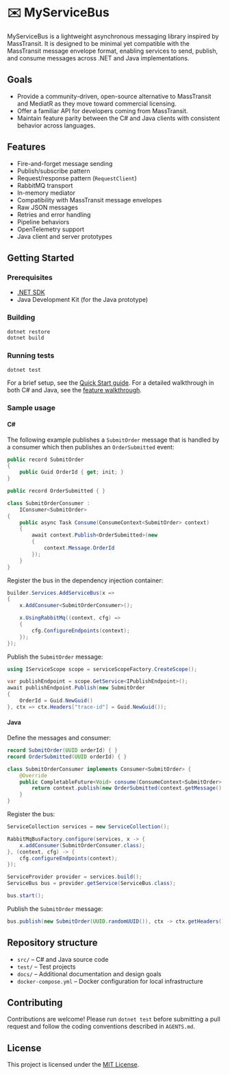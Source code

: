 # ✉️ MyServiceBus

MyServiceBus is a lightweight asynchronous messaging library inspired by MassTransit. It is designed to be minimal yet compatible with the MassTransit message envelope format, enabling services to send, publish, and consume messages across .NET and Java implementations.

## Goals
- Provide a community-driven, open-source alternative to MassTransit and MediatR as they move toward commercial licensing.
- Offer a familiar API for developers coming from MassTransit.
- Maintain feature parity between the C# and Java clients with consistent behavior across languages.

## Features
- Fire-and-forget message sending
- Publish/subscribe pattern
- Request/response pattern (`RequestClient`)
- RabbitMQ transport
- In-memory mediator
- Compatibility with MassTransit message envelopes
- Raw JSON messages
- Retries and error handling
- Pipeline behaviors
- OpenTelemetry support
- Java client and server prototypes

## Getting Started
### Prerequisites
- [.NET SDK](https://dotnet.microsoft.com/download)
- Java Development Kit (for the Java prototype)

### Building
```bash
dotnet restore
dotnet build
```

### Running tests
```bash
dotnet test
```

For a brief setup, see the [Quick Start guide](docs/quick-start.md). For a detailed walkthrough in both C# and Java, see the [feature walkthrough](docs/feature-walkthrough.md).

### Sample usage

#### C#
The following example publishes a `SubmitOrder` message that is handled by a consumer which then publishes an `OrderSubmitted` event:

```csharp
public record SubmitOrder
{
    public Guid OrderId { get; init; }
}

public record OrderSubmitted { }

class SubmitOrderConsumer :
    IConsumer<SubmitOrder>
{
    public async Task Consume(ConsumeContext<SubmitOrder> context)
    {
        await context.Publish<OrderSubmitted>(new
        {
            context.Message.OrderId
        });
    }
}
```

Register the bus in the dependency injection container:

```csharp
builder.Services.AddServiceBus(x =>
{
    x.AddConsumer<SubmitOrderConsumer>();

    x.UsingRabbitMq((context, cfg) =>
    {
        cfg.ConfigureEndpoints(context);
    });
});
```

Publish the `SubmitOrder` message:

```csharp
using IServiceScope scope = serviceScopeFactory.CreateScope();

var publishEndpoint = scope.GetService<IPublishEndpoint>();
await publishEndpoint.Publish(new SubmitOrder
{ 
    OrderId = Guid.NewGuid()
}, ctx => ctx.Headers["trace-id"] = Guid.NewGuid());
```

#### Java
Define the messages and consumer:

```java
record SubmitOrder(UUID orderId) { }
record OrderSubmitted(UUID orderId) { }

class SubmitOrderConsumer implements Consumer<SubmitOrder> {
    @Override
    public CompletableFuture<Void> consume(ConsumeContext<SubmitOrder> context) {
        return context.publish(new OrderSubmitted(context.getMessage().orderId()), CancellationToken.none);
    }
}
```

Register the bus:

```java
ServiceCollection services = new ServiceCollection();

RabbitMqBusFactory.configure(services, x -> {
    x.addConsumer(SubmitOrderConsumer.class);
}, (context, cfg) -> {
    cfg.configureEndpoints(context);
});

ServiceProvider provider = services.build();
ServiceBus bus = provider.getService(ServiceBus.class);

bus.start();
```

Publish the `SubmitOrder` message:

```java
bus.publish(new SubmitOrder(UUID.randomUUID()), ctx -> ctx.getHeaders().put("trace-id", UUID.randomUUID())).join();
```

## Repository structure
- `src/` – C# and Java source code
- `test/` – Test projects
- `docs/` – Additional documentation and design goals
- `docker-compose.yml` – Docker configuration for local infrastructure

## Contributing
Contributions are welcome! Please run `dotnet test` before submitting a pull request and follow the coding conventions described in `AGENTS.md`.

## License
This project is licensed under the [MIT License](LICENSE).

